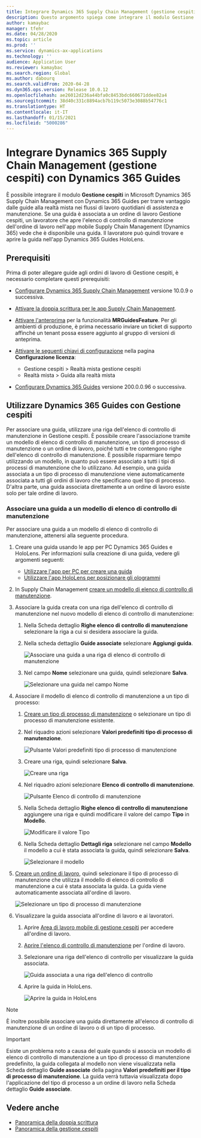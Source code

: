 ```yaml
---
title: Integrare Dynamics 365 Supply Chain Management (gestione cespiti) con Dynamics 365 Guides
description: Questo argomento spiega come integrare il modulo Gestione cespiti in Microsoft Dynamics 365 Supply Chain Management con Dynamics 365 Guides per trarre vantaggio dalle guide alla realtà mista nei flussi di lavoro quotidiani di assistenza e manutenzione.
author: kamaybac
manager: tfehr
ms.date: 04/28/2020
ms.topic: article
ms.prod: ''
ms.service: dynamics-ax-applications
ms.technology: ''
audience: Application User
ms.reviewer: kamaybac
ms.search.region: Global
ms.author: dabourq
ms.search.validFrom: 2020-04-28
ms.dyn365.ops.version: Release 10.0.12
ms.openlocfilehash: ae26012d236a44bfa0c8453bdc660671ddee82a4
ms.sourcegitcommit: 38d40c331c8894acb7b119c5073e3088b54776c1
ms.translationtype: HT
ms.contentlocale: it-IT
ms.lasthandoff: 01/15/2021
ms.locfileid: "5000286"
---
```

# <a name="integrate-dynamics-365-supply-chain-management-asset-management-with-dynamics-365-guides"></a>Integrare Dynamics 365 Supply Chain Management (gestione cespiti) con Dynamics 365 Guides

È possibile integrare il modulo **Gestione cespiti** in Microsoft Dynamics 365 Supply Chain Management con Dynamics 365 Guides per trarre vantaggio dalle guide alla realtà mista nei flussi di lavoro quotidiani di assistenza e manutenzione. Se una guida è associata a un ordine di lavoro Gestione cespiti, un lavoratore che apre l'elenco di controllo di manutenzione dell'ordine di lavoro nell'app mobile Supply Chain Management (Dynamics 365) vede che è disponibile una guida. Il lavoratore può quindi trovare e aprire la guida nell'app Dynamics 365 Guides HoloLens.

## <a name="prerequisites"></a>Prerequisiti

Prima di poter allegare guide agli ordini di lavoro di Gestione cespiti, è necessario completare questi prerequisiti:

- [Configurare Dynamics 365 Supply Chain Management](../../fin-ops-core/fin-ops/index.md) versione 10.0.9 o successiva.
- [Attivare la doppia scrittura per le app Supply Chain Management](../../fin-ops-core/dev-itpro/data-entities/dual-write/enable-dual-write.md).
- [Attivare l'anterprima](../../fin-ops-core/dev-itpro/data-entities/data-entities-data-packages.md#features-flighted-in-data-management-and-enabling-flighted-features) per la funzionalità **MRGuidesFeature**. Per gli ambienti di produzione, è prima necessario inviare un ticket di supporto affinché un tenant possa essere aggiunto al gruppo di versioni di anteprima.
- [Attivare le seguenti chiavi di configurazione](https://docs.microsoft.com/dynamicsax-2012/appuser-itpro/license-code-and-configuration-key-reference) nella pagina **Configurazione licenza**:

    - Gestione cespiti \> Realtà mista gestione cespiti
    - Realtà mista \> Guida alla realtà mista

- [Configurare Dynamics 365 Guides](https://docs.microsoft.com/dynamics365/mixed-reality/guides/setup#step-2-create-a-common-data-service-environment-and-install-the-dynamics-365-guides-solution) versione 200.0.0.96 o successiva.

## <a name="use-dynamics-365-guides-with-asset-management"></a>Utilizzare Dynamics 365 Guides con Gestione cespiti

Per associare una guida, utilizzare una riga dell'elenco di controllo di manutenzione in Gestione cespiti. È possibile creare l'associazione tramite un modello di elenco di controllo di manutenzione, un tipo di processo di manutenzione o un ordine di lavoro, poiché tutti e tre contengono righe dell'elenco di controllo di manutenzione. È possibile risparmiare tempo utilizzando un modello, in quanto può essere associato a tutti i tipi di processi di manutenzione che lo utilizzano. Ad esempio, una guida associata a un tipo di processo di manutenzione viene automaticamente associata a tutti gli ordini di lavoro che specificano quel tipo di processo. D'altra parte, una guida associata direttamente a un ordine di lavoro esiste solo per tale ordine di lavoro.

### <a name="associate-a-guide-with-a-maintenance-checklist-template"></a>Associare una guida a un modello di elenco di controllo di manutenzione

Per associare una guida a un modello di elenco di controllo di manutenzione, attenersi alla seguente procedura.

1. Creare una guida usando le app per PC Dynamics 365 Guides e HoloLens. Per informazioni sulla creazione di una guida, vedere gli argomenti seguenti:

    - [Utilizzare l'app per PC per creare una guida](https://docs.microsoft.com/dynamics365/mixed-reality/guides/pc-app-overview)
    - [Utilizzare l'app HoloLens per posizionare gli ologrammi](https://docs.microsoft.com/dynamics365/mixed-reality/guides/hololens-app-overview)

1. In Supply Chain Management [creare un modello di elenco di controllo di manutenzione](setup-for-work-orders/job-groups-and-job-types-variants-trades-and-checklists.md#create-a-maintenance-checklist-template).
1. Associare la guida creata con una riga dell'elenco di controllo di manutenzione nel nuovo modello di elenco di controllo di manutenzione:

    1. Nella Scheda dettaglio **Righe elenco di controllo di manutenzione** selezionare la riga a cui si desidera associare la guida.
    1. Nella scheda dettaglio **Guide associate** selezionare **Aggiungi guida**.

        ![Associare una guida a una riga di elenco di controllo di manutenzione](media/am-guides-integration-add-guide.png "Associare una guida a una riga di elenco di controllo di manutenzione")

    1. Nel campo **Nome** selezionare una guida, quindi selezionare **Salva**.

        ![Selezionare una guida nel campo Nome](media/am-guides-integration-select-guide.png "Selezionare una guida nel campo Nome")

1. Associare il modello di elenco di controllo di manutenzione a un tipo di processo:

    1. [Creare un tipo di processo di manutenzione](setup-for-work-orders/job-groups-and-job-types-variants-trades-and-checklists.md#create-a-maintenance-job-type) o selezionare un tipo di processo di manutenzione esistente.
    1. Nel riquadro azioni selezionare **Valori predefiniti tipo di processo di manutenzione**.

        ![Pulsante Valori predefiniti tipo di processo di manutenzione](media/am-guides-integration-job-defaults.png "Pulsante Valori predefiniti tipo di processo di manutenzione")

    1. Creare una riga, quindi selezionare **Salva**.

        ![Creare una riga](media/am-guides-integration-add-line.png "Creare una riga")

    1. Nel riquadro azioni selezionare **Elenco di controllo di manutenzione**.

        ![Pulsante Elenco di controllo di manutenzione](media/am-guides-integration-maintenance-checklist.png "Pulsante Elenco di controllo di manutenzione")

    1. Nella Scheda dettaglio **Righe elenco di controllo di manutenzione** aggiungere una riga e quindi modificare il valore del campo **Tipo** in **Modello**.

        ![Modificare il valore Tipo](media/am-guides-integration-checklist-lines.png "Modificare il valore Tipo")

    1. Nella Scheda dettaglio **Dettagli riga** selezionare nel campo **Modello** il modello a cui è stata associata la guida, quindi selezionare **Salva**.

        ![Selezionare il modello](media/am-guides-integration-checklist-line-details.png "Selezionare il modello")

1. [Creare un ordine di lavoro](work-orders/manually-created-workorders.md#create-work-order), quindi selezionare il tipo di processo di manutenzione che utilizza il modello di elenco di controllo di manutenzione a cui è stata associata la guida. La guida viene automaticamente associata all'ordine di lavoro.

    ![Selezionare un tipo di processo di manutenzione](media/am-guides-integration-create-work-order.png "Selezionare un tipo di processo di manutenzione")

1. Visualizzare la guida associata all'ordine di lavoro e ai lavoratori.

    1. Aprire [Area di lavoro mobile di gestione cespiti](asset-management-mobile-workspace.md) per accedere all'ordine di lavoro.
    1. [Aprire l'elenco di controllo di manutenzione](asset-management-mobile-workspace.md#view-maintenance-checklist-on-a-work-order-job) per l'ordine di lavoro.
    1. Selezionare una riga dell'elenco di controllo per visualizzare la guida associata.

        ![Guida associata a una riga dell'elenco di controllo](media/am-guides-integration-show-guide.png "Guida associata a una riga dell'elenco di controllo")

    1. Aprire la guida in HoloLens.

        ![Aprire la guida in HoloLens](media/am-guides-integration-hololens-select.png "Aprire la guida in HoloLens")

> [!NOTE]
> È inoltre possibile associare una guida direttamente all'elenco di controllo di manutenzione di un ordine di lavoro o di un tipo di processo.

> [!IMPORTANT]
> Esiste un problema noto a causa del quale quando si associa un modello di elenco di controllo di manutenzione a un tipo di processo di manutenzione predefinito, la guida collegata al modello non viene visualizzata nella Scheda dettaglio **Guide associate** della pagina **Valori predefiniti per il tipo di processo di manutenzione**. La guida verrà tuttavia visualizzata dopo l'applicazione del tipo di processo a un ordine di lavoro nella Scheda dettaglio **Guide associate**.

## <a name="see-also"></a>Vedere anche

- [Panoramica della doppia scrittura](../../fin-ops-core/dev-itpro/data-entities/dual-write/dual-write-overview.md)
- [Panoramica della gestione cespiti](index.md)
